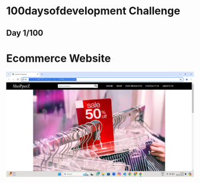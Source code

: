 <h1> 100daysofdevelopment Challenge</h1>
<h2> Day 1/100 </h2>

<h1> Ecommerce Website </h1>

![alt text](<day 1.png>)